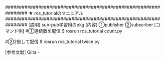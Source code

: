 ################################################################
★	ros_tutorialのマニュアル
################################################################
[説明]	sub-pub学習用のpkg
[内容]	①publisher
		②subscriber
[コマンド例]
#①連続数を配信
	$ rosrun ros_tutorial count.py
	
#②2倍して配信
	$ rosrun ros_tutorial twice.py

[参考文献]
Qiita - 
